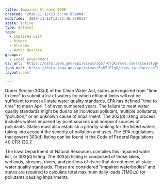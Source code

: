 ```yaml
---
title: Impaired Streams 2008
created: '2020-11-12T13:35:46.839904'
modified: '2020-11-12T13:35:46.839911'
state: active
type: dataset
tags:
  - Impaired List
  - Rivers
  - Streams
  - Water Quality
groups:
  - Local Government
csv_url: 'https://data.iowa.gov/api/views/3g67-67qk/rows.csv?accessType=DOWNLOAD'
json_url: 'https://data.iowa.gov/api/views/3g67-67qk/rows.json?accessType=DOWNLOAD'
layout: post

---
```

Under Section 303(d) of the Clean Water Act, states are required from "time to time" to submit a list of waters for which effluent limits will not be sufficient to meet all state water quality standards. EPA has defined "time to time" to mean April 1 of even numbered years. The failure to meet water quality standards might be due to an individual pollutant, multiple pollutants, "pollution," or an unknown cause of impairment. The 303(d) listing process includes waters impaired by point sources and nonpoint sources of pollutants. States must also establish a priority ranking for the listed waters, taking into account the severity of pollution and uses. The EPA regulations that govern 303(d) listing can be found in the Code of Federal Regulations 40 CFR 130.7.

The Iowa Department of Natural Resources compiles this impaired water list, or 303(d) listing. The 303(d) listing is composed of those lakes, wetlands, streams, rivers, and portions of rivers that do not meet all state water quality standards. These are considered "impaired waterbodies" and states are required to calculate total maximum daily loads (TMDLs) for pollutants causing impairments.

